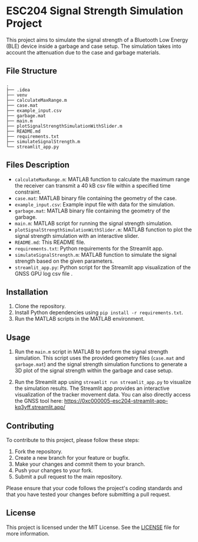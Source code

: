 # ESC204 Signal Strength Simulation Project

This project aims to simulate the signal strength of a Bluetooth Low Energy (BLE) device inside a garbage and case setup. The simulation takes into account the attenuation due to the case and garbage materials.



## File Structure

```angular2html
.
├── .idea
├── venv
├── calculateMaxRange.m
├── case.mat
├── example_input.csv
├── garbage.mat
├── main.m
├── plotSignalStrengthSimulationWithSlider.m
├── README.md
├── requirements.txt
├── simulateSignalStrength.m
└── streamlit_app.py
```


## Files Description

- `calculateMaxRange.m`: MATLAB function to calculate the maximum range the receiver can transmit a 40 kB csv file within a specified time constraint.
- `case.mat`: MATLAB binary file containing the geometry of the case.
- `example_input.csv`: Example input file with data for the simulation.
- `garbage.mat`: MATLAB binary file containing the geometry of the garbage.
- `main.m`: MATLAB script for running the signal strength simulation.
- `plotSignalStrengthSimulationWithSlider.m`: MATLAB function to plot the signal strength simulation with an interactive slider.
- `README.md`: This README file.
- `requirements.txt`: Python requirements for the Streamlit app.
- `simulateSignalStrength.m`: MATLAB function to simulate the signal strength based on the given parameters.
- `streamlit_app.py`: Python script for the Streamlit app visualization of the GNSS GPU log csv file .

## Installation

1. Clone the repository.
2. Install Python dependencies using `pip install -r requirements.txt`.
3. Run the MATLAB scripts in the MATLAB environment.

## Usage

1. Run the `main.m` script in MATLAB to perform the signal strength simulation. This script uses the provided geometry files (`case.mat` and `garbage.mat`) and the signal strength simulation functions to generate a 3D plot of the signal strength within the garbage and case setup.

2. Run the Streamlit app using `streamlit run streamlit_app.py` to visualize the simulation results. The Streamlit app provides an interactive visualization of the tracker movement data. You can also directly access the GNSS tool here: https://0xc000005-esc204-streamlit-app-kq3yff.streamlit.app/

## Contributing

To contribute to this project, please follow these steps:

1. Fork the repository.
2. Create a new branch for your feature or bugfix.
3. Make your changes and commit them to your branch.
4. Push your changes to your fork.
5. Submit a pull request to the main repository.

Please ensure that your code follows the project's coding standards and that you have tested your changes before submitting a pull request.

## License

This project is licensed under the MIT License. See the [LICENSE](LICENSE) file for more information.

